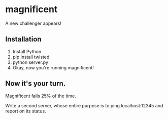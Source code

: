 # magnificent
A new challenger appears!

## Installation

 1. Install Python
 2. pip install twisted
 3. python server.py
 4. Okay, now you're running magnificent!

## Now it's your turn.

Magnificent fails 25% of the time.

Write a second server, whose entire purpose is to ping localhost:12345 and report on its status.
